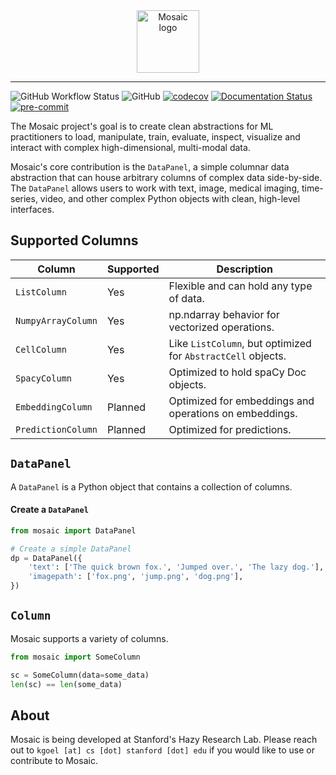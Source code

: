 
<div align="center">
    <img src="docs/mosaic.png" height=100 alt="Mosaic logo"/>
</div>

-----

![GitHub Workflow Status](https://img.shields.io/github/workflow/status/robustness-gym/mosaic/CI)
![GitHub](https://img.shields.io/github/license/robustness-gym/mosaic)
[![codecov](https://codecov.io/gh/robustness-gym/mosaic/branch/main/graph/badge.svg?token=MOLQYUSYQU)](https://codecov.io/gh/robustness-gym/mosaic)
[![Documentation Status](https://readthedocs.org/projects/mosaic/badge/?version=latest)](https://mosaic.readthedocs.io/en/latest/?badge=latest)
[![pre-commit](https://img.shields.io/badge/pre--commit-enabled-brightgreen?logo=pre-commit&logoColor=white)](https://github.com/pre-commit/pre-commit)

The Mosaic project's goal is to create clean abstractions for ML practitioners to load, manipulate, 
train, evaluate, inspect, visualize and interact with complex high-dimensional, multi-modal data. 

Mosaic's core contribution is the `DataPanel`, a simple columnar data abstraction that 
can house arbitrary columns of complex data side-by-side. 
The `DataPanel` allows users to work with text, image, medical imaging, time-series, 
video, and other complex Python objects with clean, high-level interfaces.

## Supported Columns

| Column             | Supported | Description                                                  |
|--------------------|-----------|--------------------------------------------------------------|
| `ListColumn`       | Yes       | Flexible and can hold any type of data.                      |
| `NumpyArrayColumn` | Yes       | np.ndarray behavior for vectorized operations.               |
| `CellColumn`       | Yes       | Like `ListColumn`, but optimized for `AbstractCell` objects. |
| `SpacyColumn`      | Yes       | Optimized to hold spaCy Doc objects.                         |
| `EmbeddingColumn`  | Planned   | Optimized for embeddings and operations on embeddings.       |
| `PredictionColumn` | Planned   | Optimized for predictions.                                   |


## `DataPanel`

A `DataPanel` is a Python object that contains a collection of columns. 


#### Create a `DataPanel`
```python
from mosaic import DataPanel

# Create a simple DataPanel
dp = DataPanel({
    'text': ['The quick brown fox.', 'Jumped over.', 'The lazy dog.'],
    'imagepath': ['fox.png', 'jump.png', 'dog.png'],
})
```


## `Column`

Mosaic supports a variety of columns.

```python
from mosaic import SomeColumn

sc = SomeColumn(data=some_data)
len(sc) == len(some_data)

```

## About
Mosaic is being developed at Stanford's Hazy Research Lab. Please reach out to `kgoel [at] cs [dot] stanford [dot] edu` if you would like to use or contribute to Mosaic.

